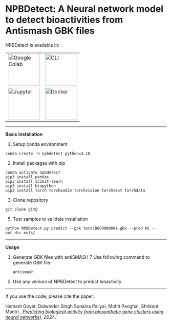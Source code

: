 # NPBDetect: A Neural network model to detect bioactivities from Antismash GBK files

NPBDetect is available in:
<table>
<tr>
<td><img src="https://edent.github.io/SuperTinyIcons/images/svg/colaboratory.svg" width="100" title="Google Colab"></td>
<td><img src="https://edent.github.io/SuperTinyIcons/images/svg/powershell.svg" width="100" title="CLI"></td>
</tr>
<tr>
<td><img src="https://jupyter.org/assets/homepage/main-logo.svg" width="100" title="Jupyter"></td>
<td><img src="https://edent.github.io/SuperTinyIcons/images/svg/docker.svg" width="100" title="Docker"></td>
</tr>
</table>

----

**Basic installation**

1. Setup conda environment

```conda create -n npbdetect python=3.10```

2. Install packages with pip

```
conda activate npbdetect
pip3 install pandas
pip3 install scikit-learn
pip3 install biopython
pip3 install torch torchaudio torchvision torchtext torchdata
```
3. Clone repository
   
```git clone git@```

5. Test samples to validate installation
   
```python NPBDetect.py predict --gbk test/BGC0000004.gbk --pred HC --out_dir outs/```

----

**Usage**

1. Generate GBK files with antiSMASH 7
   Use following command to generate GBK file:
   
   ```antismash```
   
2. Use any version of NPBDetect to predict bioactivity

----

If you use the code, please cite the paper:

Hemant Goyat, Dalwinder Singh Sunaina Paliyal, Mohit Panghal, Shrikant Mantri , *[Predicting biological activity from biosynthetic gene clusters using neural networks](https://www.biorxiv.org/content/10.1101/2024.06.20.599829v1.full.pdf))*, 2024.
